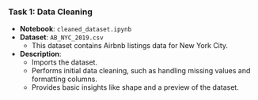 

### **Task 1: Data Cleaning**
- **Notebook**: `cleaned_dataset.ipynb`
- **Dataset**: `AB_NYC_2019.csv`
  - This dataset contains Airbnb listings data for New York City.
- **Description**:
  - Imports the dataset.
  - Performs initial data cleaning, such as handling missing values and formatting columns.
  - Provides basic insights like shape and a preview of the dataset.
